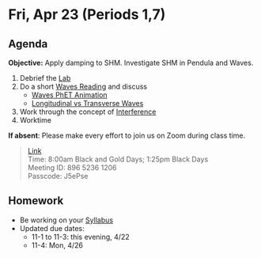Fri, Apr 23 (Periods 1,7)
==================    
  
Agenda    
---------    
**Objective:** Apply damping to SHM.  Investigate SHM in Pendula and Waves.
  
1. Debrief the [Lab][lab]
2. Do a short [Waves Reading][read] and discuss
	- [Waves PhET Animation](https://phet.colorado.edu/sims/html/wave-on-a-string/latest/wave-on-a-string_en.html)
	- [Longitudinal vs Transverse Waves](https://www.acs.psu.edu/drussell/demos/waves/wavemotion.html)
3. Work through the concept of [Interference][int]
4. Worktime

  
**If absent**: Please make every effort to join us on Zoom during class time.

> [Link](https://us02web.zoom.us/j/89652361206?pwd=L3ZYQzBGNitFK0J6K1M4Nk1iM1dYQT09)      
> Time: 8:00am Black and Gold Days; 1:25pm Black Days    
> Meeting ID: 896 5236 1206      
> Passcode: J5ePse

  
Homework     
-------------    
- Be working on your [Syllabus][syl] 
- Updated due dates: 
	- 11-1 to 11-3: this evening, 4/22
	- 11-4: Mon, 4/26
  
[syl]: https://avon.schoology.com/course/2624603229/materials?f=369843503
[lab]: https://avon.schoology.com/assignment/4882381987/
[read]: https://avon.schoology.com/course/2624603229/materials/gp/4888823570
[int]: https://avon.schoology.com/course/2624603229/materials/gp/4890222513
<!--stackedit_data:
eyJoaXN0b3J5IjpbLTEwMjU3MzE2MTMsLTEyOTc1Mzc5OTMsLT
EzMTkzMzY5NTAsLTI3MDY2OTQ3OSwtMzQ5MDMyODEsLTk2MDA0
NjA1MiwxMzc4NTQ1ODA0LDE0MDY0MTMyNjUsLTI0NTEwODg3My
wxMTk1MDU2MzE4LDIwMTMwNTY1MzIsLTIxMTk5MzgwMjQsLTEy
MjQ4ODI2NTQsLTMxODA0NjQwMiwtMTc5Mjg4MjQ4LC00MTE1OT
Q3NzksLTEzMDA2MDIzNzMsLTEwMDE2OTUzMDQsMTE5MzY4NjAy
NiwtMTc5ODEwMTY2XX0=
-->